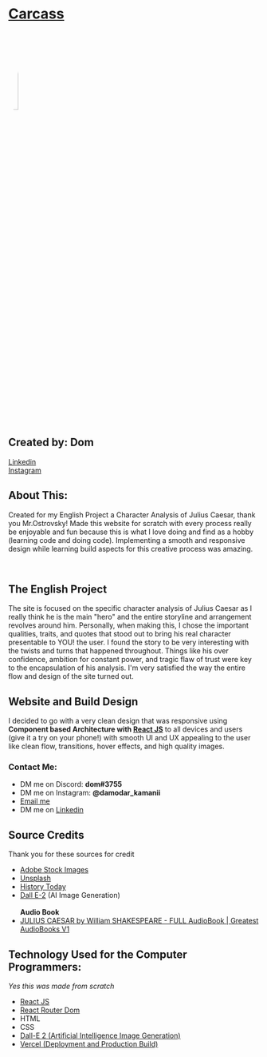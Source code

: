 <h1><a href="https://carcass.vercel.app">Carcass</a></h1>
<img style="border-radius: 50%" src="https://media.discordapp.net/attachments/953660750285664330/1092280161073897642/carcass_logo.png" width="20%"/>
<h2>Created by: Dom</h2>
<a href="https://www.linkedin.com/in/damodar-kamani-a7204123a/" target="_blank">Linkedin</a>
<br />
<a href="https://www.instagram.com/damodar_kamanii/" target="_blank">Instagram</a>


<h2>
About This:
</h2>
<p>Created for my English Project a Character Analysis of Julius Caesar, thank you Mr.Ostrovsky! Made this website for scratch with every process really be enjoyable and fun because this is what I love doing and find as a hobby (learning code and doing code). Implementing a smooth and responsive design while learning build aspects for this creative process was amazing. </p>

<br />

<h2>The English Project</h2>
<p>The site is focused on the specific character analysis of Julius Caesar as I really think he is the main "hero" and the entire storyline and arrangement revolves around him. Personally, when making this, I chose the important qualities, traits, and quotes that stood out to bring his real character presentable to YOU! the user. I found the story to be very interesting with the twists and turns that happened throughout. Things like his over confidence, ambition for constant power, and tragic flaw of trust were key to the encapsulation of his analysis. I'm very satisfied the way the entire flow and design of the site turned out.</p>
<h2>Website and Build Design</h2>
<p>I decided to go with a very clean design that was responsive using <b>Component based Architecture with <a href="https://react.dev/">React JS</a></b> to all devices and users (give it a try on your phone!) with smooth UI and UX appealing to the user like clean flow, transitions, hover effects, and high quality images.</p>
<h3>Contact Me:</h3>


<ul>
<li>DM me on Discord: <b>dom#3755</b></li>
<li>DM me on Instagram: <b>@damodar_kamanii</b></li>
<li><a href="mailto:techdomprogramming@gmail.com">Email me</a></li>
<li>DM me on <a href="https://www.linkedin.com/in/damodar-kamani-a7204123a/">Linkedin</a></li>

</ul>



<h2>

<h2>Source Credits</h2>
<p>Thank you for these sources for credit</p>

<ul>
    <li><a href="https://stock.adobe.com/promo/firstmonthfree?gclid=Cj0KCQjwocShBhCOARIsAFVYq0ihGAgf-QiJ-Tnpx0tYQo_546467hX7yBkcznvwU_Y1rqlOAllmNXMaAgSsEALw_wcB&ef_id=Cj0KCQjwocShBhCOARIsAFVYq0ihGAgf-QiJ-Tnpx0tYQo_546467hX7yBkcznvwU_Y1rqlOAllmNXMaAgSsEALw_wcB:G:s&s_kwcid=AL!3085!3!646642325984!e!!g!!adobe%20stock!284119129!16998447409&as_channel=sem&as_campclass=brand&as_campaign=US|CPRO|Stock|PURCH|AS_Brand_Exact|GG||&as_source=google&as_camptype=acquisition&sdid=KQPCU&mv=search&as_audience=core">Adobe Stock Images</a></li>
    <li><a href="https://unsplash.com/">Unsplash</a></li>
    <li><a href="https://www.historytoday.com/">History Today</a></li>
    <li><a href="https://openai.com/product/dall-e-2">Dall E-2</a> (AI Image Generation)</li>
    <br />
    <b>Audio Book</b>
    <li><a href="https://www.youtube.com/watch?v=lnLahYbq_7Q">JULIUS CAESAR by William SHAKESPEARE - FULL AudioBook | Greatest AudioBooks V1</a></li>
</ul>

<h2>Technology Used for the Computer Programmers: </h2>
<p><i>Yes this was made from scratch</i></p>
<ul>

<li>
<a href="https://react.dev/" target="_blank">React JS</a>
</li>
<li>
<a href="https://reactrouter.com/en/main" target="_blank">React Router Dom</a>
</li>
<li>
HTML
</li>
<li>
CSS
</li>
<li>
<a href="https://openai.com/product/dall-e-2" target="_blank">
Dall-E 2 (Artificial Intelligence Image Generation)
</a>
</li>
<li>
<a href="https://vercel.com/" target="_blank">
Vercel (Deployment and Production Build)
</a>
</li>
</ul>


